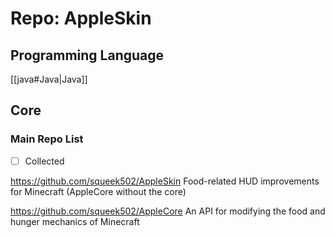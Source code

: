 # Repo: AppleSkin
## Programming Language
[[java#Java|Java]] 
## Core

### Main Repo List

- [ ] Collected

https://github.com/squeek502/AppleSkin
Food-related HUD improvements for Minecraft (AppleCore without the core)

https://github.com/squeek502/AppleCore
An API for modifying the food and hunger mechanics of Minecraft 
